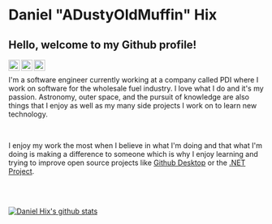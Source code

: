 # Daniel "ADustyOldMuffin" Hix

## Hello, welcome to my Github profile!

<a href="https://twitter.com/ADustyOldMuffin">
  <img align="left" alt="Daniel Hix | Twitter" width="22px" src="https://cdn.jsdelivr.net/npm/simple-icons@v3/icons/twitter.svg" />
</a>
<a href="https://www.linkedin.com/in/daniel-h-10697587/">
  <img align="left" alt="Daniel Hix" width="22px" src="https://cdn.jsdelivr.net/npm/simple-icons@v3/icons/linkedin.svg" />
</a>
<a href="https://adustyoldmuffin.itch.io/">
  <img align="left" alt="Daniel Hix Itch" width="22px" src="https://static.itch.io/images/itchio-textless-black.svg" />
</a>

<br />

I'm a software engineer currently working at a company called PDI where I work on software for the wholesale fuel industry. I love what I do and it's my passion. Astronomy, outer space, and the pursuit of knowledge are also things that I enjoy as well as my many side projects I work on to learn new technology. 

<br />

I enjoy my work the most when I believe in what I'm doing and that what I'm doing is making a difference to someone which is why I enjoy learning and trying to improve open source projects like [Github Desktop](https://github.com/desktop/desktop) or the [.NET Project](https://github.com/dotnet?type=source).

<br />
<br />

[![Daniel Hix's github stats](https://github-readme-stats.vercel.app/api?username=adustyoldmuffin)](https://github.com/anuraghazra/github-readme-stats)
